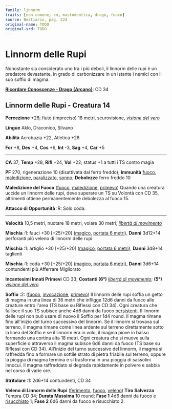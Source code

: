 ```yaml
---
family: linnorm
traits: [non comune, cm, mastodontica, drago, fuoco]
source: Bestiario, pag. 224
original-name: TODO
original-srd: TODO
---
```


# Linnorm delle Rupi

Nonostante sia considerato uno tra i più deboli, il linnorm delle rupi è un
predatore devastante, in grado di carbonizzare in un istante i nemici con il suo
soffio di magma.

**[Ricordare Conoscenze - Drago (Arcano)](/azioni/abilita/ricordare-conoscenze)**:
CD 34

## Linnorm delle Rupi - Creatura 14

**Percezione** +26; fiuto (impreciso) 18 metri, scurovisione,
_[visione del vero](/incantesimi/visione-del-vero)_

**Lingue** Aklo, Draconico, Silvano

**Abilità** Acrobazia +22, Atletica +28

**For** +8, **Des** +4, **Cos** +6, **Int** -3, **Sag** +4, **Car** +5

---

**CA** 37; **Temp** +28, **Rifl** +24, **Vol** +22; status +1 a tutti i TS
contro magia

**PF** 270, rigenerazione 10 (disattivata dal ferro freddo); **Immunità**
[fuoco](/tratti/fuoco), [maledizione](/tratti/maledizione),
[paralizzato](/condizioni/paralizzato), [sonno](/tratti/sonno); **Debolezze**
ferro freddo 10

**Maledizione del Fuoco** ([fuoco](/tratti/fuoco),
[maledizione](/tratti/maledizione), [primevo](/tratti/primevo)) Quando una
creatura uccide un linnorm delle rupi, deve superare un TS su Volontà con CD 35,
altrimenti ottiene permanentemente debolezza al fuoco 15.

**Attacco di Opportunità** :R: Solo coda.

---

**Velocità** 10,5 metri, nuotare 18 metri, volare 30 metri;
_[libertà di movimento](/incantesimi/liberta-di-movimento)_

**Mischia** :1: fauci +30 \[+25/+20] ([magico](/tratti/magico),
[portata 6 metri](/tratti/portata)), **Danni** 3d12+14 perforanti più veleno di
linnorm delle rupi

**Mischia** :1: artiglio +30 \[+25/+20] ([magico](/tratti/magico),
[portata 6 metri](/tratti/portata)), **Danni** 3d8+14 taglienti

**Mischia** :1: coda +30 \[+25/+20] ([magico](/tratti/magico),
[portata 6 metri](/tratti/portata)), **Danni** 3d6+14 contundenti più Afferrare
Migliorato

**Incantesimi Innati Primevi** CD 33; **Costanti (6°)**
_[libertà di movimento](/incantesimi/liberta-di-movimento)_; **(5°)**
_[visione del vero](/incantesimi/visione-del-vero)_

**Soffio** :2: ([fuoco](/tratti/fuoco), [invocazione](/tratti/invocazione),
[primevo](/tratti/primevo)) Il linnorm delle rupi soffia un getto di magma in
una linea di 36 metri che infligge 12d6 danni da fuoco alle creature entro
l'area (TS base su Riflessi con CD 34). Ogni creatura che fallisce il suo TS
subisce anche 4d6 danni da fuoco [persistenti](/condizioni/danno-persistente).
Il linnorm delle rupi non può usare di nuovo il Soffio per 1d4 round. Il magma
rimane fino all'inizio del turno successivo del linnorm. Se il linnorm si
trovava sul terreno, il magma rimane come linea ardente sul terreno direttamente
sotto la linea del Soffio e se il linnorm era in volo, il magma piove in basso
formando una cortina alta 18 metri. Ogni creatura che si muove sulla superficie
o attraverso il magma subisce 6d6 danni da fuoco (TS base su Riflessi con CD
34). All'inizio del turno successivo del linnorm, il magma si raffredda fino a
formare un sottile strato di pietra friabile sul terreno, oppure la pioggia di
magma termina e si trasforma in una pioggia di sassolini innocui. Il magma
raffreddato si degrada rapidamente in polvere e sabbia nel corso di varie ore.

**Stritolare** :1: 2d6+14 contundenti, CD 34

**Veleno di Linnorm delle Rupi** ([ferimento](/tratti/ferimento),
[fuoco](/tratti/fuoco), [veleno](/tratti/veleno)) **Tiro Salvezza** Tempra CD
34; **Durata Massima** 10 round; **Fase 1** 4d6 danni da fuoco e
[risucchiato](/condizioni/risucchiato) 1; **Fase 2** 6d6 danni da fuoco e
risucchiato 2.
